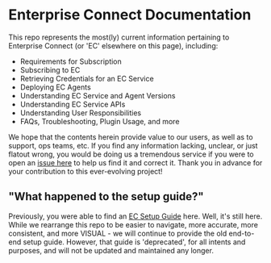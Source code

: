 # Enterprise Connect Documentation
This repo represents the most(ly) current information pertaining to Enterprise Connect (or 'EC' elsewhere on this page), including:

- Requirements for Subscription
- Subscribing to EC
- Retrieving Credentials for an EC Service
- Deploying EC Agents
- Understanding EC Service and Agent Versions
- Understanding EC Service APIs
- Understanding User Responsibilities
- FAQs, Troubleshooting, Plugin Usage, and more

We hope that the contents herein provide value to our users, as well as to support, ops teams, etc. If you find any information lacking, unclear, or just flatout wrong, you would be doing us a tremendous service if you were to open an [issue here](https://github.com/Enterprise-connect/documentation/issues) to help us find it and correct it. Thank you in advance for your contribution to this ever-evolving project!

## "What happened to the setup guide?"
Previously, you were able to find an [EC Setup Guide](https://enterprise-connect.github.io/documentation/ec-guide) here. Well, it's still here. While we rearrange this repo to be easier to navigate, more accurate, more consistent, and more VISUAL - we will continue to provide the old end-to-end setup guide. However, that guide is 'deprecated', for all intents and purposes, and will not be updated and maintained any longer.